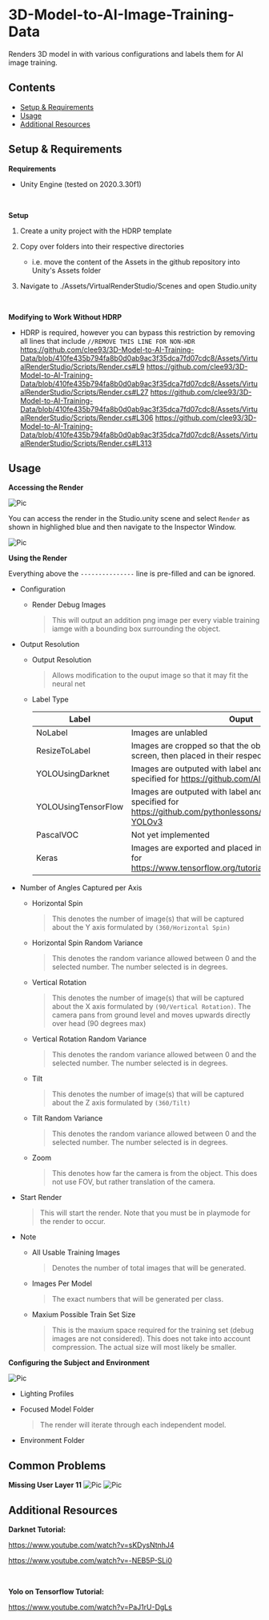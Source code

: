 # 3D-Model-to-AI-Image-Training-Data
Renders 3D model in with various configurations and labels them for AI image training.

## Contents
* [Setup & Requirements](README.md#setup--requirements)
* [Usage](README.md#usage)
* [Additional Resources](README.md#additional-resources)

## Setup & Requirements
**Requirements**
- Unity Engine (tested on 2020.3.30f1)

<br/>

**Setup**
1. Create a unity project with the HDRP template

2. Copy over folders into their respective directories
    * i.e. move the content of the Assets in the github repository into Unity's Assets folder
3. Navigate to ./Assets/VirtualRenderStudio/Scenes and open Studio.unity

<br/>

**Modifying to Work Without HDRP**
- HDRP is required, however you can bypass this restriction by removing all lines that include `//REMOVE THIS LINE FOR NON-HDR`
https://github.com/clee93/3D-Model-to-AI-Training-Data/blob/410fe435b794fa8b0d0ab9ac3f35dca7fd07cdc8/Assets/VirtualRenderStudio/Scripts/Render.cs#L9
https://github.com/clee93/3D-Model-to-AI-Training-Data/blob/410fe435b794fa8b0d0ab9ac3f35dca7fd07cdc8/Assets/VirtualRenderStudio/Scripts/Render.cs#L27
https://github.com/clee93/3D-Model-to-AI-Training-Data/blob/410fe435b794fa8b0d0ab9ac3f35dca7fd07cdc8/Assets/VirtualRenderStudio/Scripts/Render.cs#L306
https://github.com/clee93/3D-Model-to-AI-Training-Data/blob/410fe435b794fa8b0d0ab9ac3f35dca7fd07cdc8/Assets/VirtualRenderStudio/Scripts/Render.cs#L313

## Usage

**Accessing the Render**

![Pic](ReadmeImages/Hierarchy.png?raw=true "Hierarchy")

You can access the render in the Studio.unity scene and select `Render` as shown in highlighed blue and then navigate to the Inspector Window.

![Pic](ReadmeImages/Render.png?raw=true "Render")

**Using the Render**

Everything above the `---------------` line is pre-filled and can be ignored.

* Configuration
   * Render Debug Images
      > This will output an addition png image per every viable training iamge with a bounding box surrounding the object.
* Output Resolution
   * Output Resolution
      > Allows modification to the ouput image so that it may fit the neural net
   * Label Type
   
      | Label                 | Ouput                                                                                                                      | 
      | --------------------- | -------------------------------------------------------------------------------------------------------------------------- |
      | NoLabel               | Images are unlabled                                                                                                        |
      | ResizeToLabel         | Images are cropped so that the object fills the entire screen, then placed in their respective folders                     |
      | YOLOUsingDarknet      | Images are outputed with label and class details as specified for https://github.com/AlexeyAB/darknet                      |
      | YOLOUsingTensorFlow   | Images are outputed with label and class details as specified for https://github.com/pythonlessons/TensorFlow-2.x-YOLOv3   | 
      | PascalVOC             | Not yet implemented                                                                                                        | 
      | Keras                 | Images are exported and placed in their respective folders for https://www.tensorflow.org/tutorials/images/classification  |
      
* Number of Angles Captured per Axis
   * Horizontal Spin
      > This denotes the number of image(s) that will be captured about the Y axis formulated by `(360/Horizontal Spin)`
   * Horizontal Spin Random Variance
      > This denotes the random variance allowed between 0 and the selected number.  The number selected is in degrees.
   * Vertical Rotation
      > This denotes the number of image(s) that will be captured about the X axis formulated by `(90/Vertical Rotation)`.  The camera pans from ground level and moves upwards directly over head (90 degrees max)
   * Vertical Rotation Random Variance
      > This denotes the random variance allowed between 0 and the selected number.  The number selected is in degrees.
   * Tilt
      > This denotes the number of image(s) that will be captured about the Z axis formulated by `(360/Tilt)`
   * Tilt Random Variance
      > This denotes the random variance allowed between 0 and the selected number.  The number selected is in degrees.
   * Zoom
      > This denotes how far the camera is from the object.  This does not use FOV, but rather translation of the camera.
* Start Render
   > This will start the render.  Note that you must be in playmode for the render to occur.
* Note
   * All Usable Training Images
      > Denotes the number of total images that will be generated.
   * Images Per Model
      > The exact numbers that will be generated per class.
   * Maxium Possible Train Set Size
      > This is the maxium space required for the training set (debug images are not considered). This does not take into account compression. The actual size will most likely be smaller.

**Configuring the Subject and Environment**

![Pic](ReadmeImages/HierarchyExploaded.png?raw=true "Hierarchy Exploaded View")

* Lighting Profiles
   > 
* Focused Model Folder
   > The render will iterate through each independent model.
* Environment Folder
   > 

## Common Problems

**Missing User Layer 11**
![Pic](ReadmeImages/TagError.png?raw=true "Missing Layer")
![Pic](ReadmeImages/Tags.png?raw=true "Tags and Layers")

## Additional Resources
**Darknet Tutorial:**

https://www.youtube.com/watch?v=sKDysNtnhJ4

https://www.youtube.com/watch?v=-NEB5P-SLi0

<br/>

**Yolo on Tensorflow Tutorial:**

https://www.youtube.com/watch?v=PaJ1rU-DgLs

